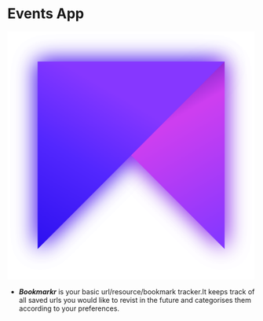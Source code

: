 # Events App

![bookmarkr Logo](src/assets/images/icon.png)

- **_Bookmarkr_** is your basic url/resource/bookmark tracker.It keeps track of all saved urls you would like to revist in the future and categorises them according to your preferences.
